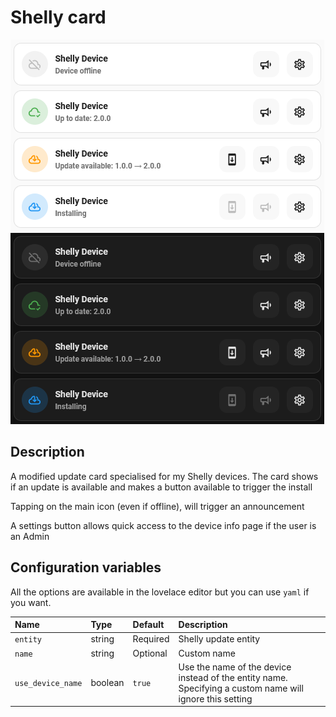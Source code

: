 # Shelly card

![Shelly light](../images/shelly-light.png)
![Shelly dark](../images/shelly-dark.png)

## Description

A modified update card specialised for my Shelly devices. The card shows if an update is available and makes a button available to trigger the install

Tapping on the main icon (even if offline), will trigger an announcement

A settings button allows quick access to the device info page if the user is an Admin

## Configuration variables

All the options are available in the lovelace editor but you can use `yaml` if you want.

| Name              | Type    | Default  | Description                                                                                              |
| :---------------- | :------ | :------- | :------------------------------------------------------------------------------------------------------- |
| `entity`          | string  | Required | Shelly update entity                                                                                     |
| `name`            | string  | Optional | Custom name                                                                                              |
| `use_device_name` | boolean | `true`   | Use the name of the device instead of the entity name. Specifying a custom name will ignore this setting |
